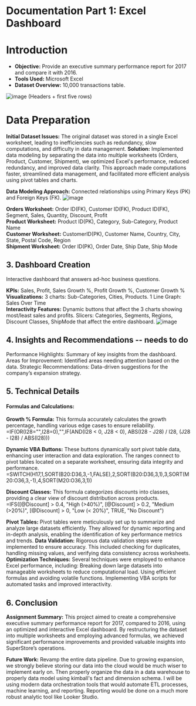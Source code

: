# Documentation Part 1: Excel Dashboard
# Introduction
  - **Objective:** Provide an executive summary performance report for 2017 and compare it with 2016.                 
  - **Tools Used:** Microsoft Excel                  
  - **Dataset Overview:** 10,000 transactions table.

  ![image](https://github.com/user-attachments/assets/2a476b3a-48e6-4135-a5fa-e8cb7e5dc875)
(Headers + first five rows)

# Data Preparation
**Initial Dataset Issues:** The original dataset was stored in a single Excel worksheet, leading to inefficiencies such as redundancy, slow computations, and difficulty in data management. 
**Solution:** Implemented data modeling by separating the data into multiple worksheets (Orders, Product, Customer, Shipment), we optimized Excel's performance, reduced redundancy, and improved data clarity. This approach made computations faster, streamlined data management, and facilitated more efficient analysis using pivot tables and charts.


**Data Modeling Approach:** Connected relationships using Primary Keys (PK) and Foreign Keys (FK).
![image](https://github.com/user-attachments/assets/bc815870-1da8-4df5-9793-a66591df39a7)

**Orders Worksheet:** Order ID(FK), Customer ID(FK), Product ID(FK), Segment, Sales, Quantity, Discount, Profit                 
**Product Worksheet:** Product ID(PK), Category, Sub-Category, Product Name            
**Customer Worksheet:** CustomerID(PK), Customer Name, Country, City, State, Postal Code, Region               
**Shipment Worksheet:** Order ID(PK), Order Date, Ship Date, Ship Mode

## 3. Dashboard Creation
Interactive dashboard that answers ad-hoc business questions.


**KPIs:** Sales, Profit, Sales Growth %, Profit Growth %, Customer Growth %                       
**Visualizations:** 3 charts: Sub-Categories, Cities, Products. 1 Line Graph: Sales Over Time                           
**Interactivity Features:** Dynamic buttons that affect the 3 charts showing most/least sales and profits. Slicers: Categories, Segments, Regions, Discount Classes, ShipMode that affect the entire dashboard.
![image](https://github.com/user-attachments/assets/2fd6e204-3a43-4bd5-b869-999e42603f9a)


## 4. Insights and Recommendations -- needs to do
Performance Highlights: Summary of key insights from the dashboard.
Areas for Improvement: Identified areas needing attention based on the data.
Strategic Recommendations: Data-driven suggestions for the company’s expansion strategy.

## 5. Technical Details
#### Formulas and Calculations:
**Growth % Formula:** This formula accurately calculates the growth percentage, handling various edge cases to ensure reliability.
=IF(OR(I28="",I28=0),"",IF(AND(I28 < 0, J28 < 0), ABS(I28 - J28) / I28, (J28 - I28) / ABS(I28)))

**Dynamic VBA Buttons:** These buttons dynamically sort pivot table data, enhancing user interaction and data exploration. The ranges connect to pivot tables located on a separate worksheet, ensuring data integrity and performance.
=SWITCH(H17,1,SORT(B20:D36,3,-1,FALSE),2,SORT(B20:D36,3,1),3,SORT(M20:O36,3,-1),4,SORT(M20:O36,3,1))

**Discount Classes:** This formula categorizes discounts into classes, providing a clear view of discount distribution across products.
=IFS([@Discount] > 0.4, "High (>40%)", [@Discount] > 0.2, "Medium (>20%)", [@Discount] > 0, "Low (< 20%)", TRUE, "No Discount")


**Pivot Tables:** Pivot tables were meticulously set up to summarize and analyze large datasets efficiently. They allowed for dynamic reporting and in-depth analysis, enabling the identification of key performance metrics and trends. 
**Data Validation:** Rigorous data validation steps were implemented to ensure accuracy. This included checking for duplicates, handling missing values, and verifying data consistency across worksheets.     
**Optimization Techniques:** Several techniques were employed to enhance Excel performance, including:
Breaking down large datasets into manageable worksheets to reduce computational load.
Using efficient formulas and avoiding volatile functions.
Implementing VBA scripts for automated tasks and improved interactivity.


## 6. Conclusion
**Assignment Summary:** This project aimed to create a comprehensive executive summary performance report for 2017, compared to 2016, using an optimized and interactive Excel dashboard. By restructuring the dataset into multiple worksheets and employing advanced formulas, we achieved significant performance improvements and provided valuable insights into SuperStore’s operations.

**Future Work:** Revamp the entire data pipeline. Due to growing expansion, we strongly believe storing our data into the cloud would be much wiser to implement early on. Then properly organize the data in a data warehouse to properly data model using kimball's fact and dimension schema. I will be using modern data orchestration tools that would automate ETL processes, machine learning, and reporting. Reporting would be done on a much more robust analytic tool like Looker Studio.


